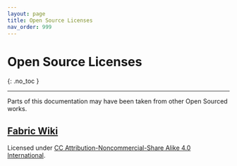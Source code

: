 ```yaml
---
layout: page
title: Open Source Licenses
nav_order: 999
---
```


# Open Source Licenses
{: .no_toc }

---

Parts of this documentation may have been taken from other Open Sourced works.

## [Fabric Wiki](https://fabricmc.net/wiki/)
Licensed under [CC Attribution-Noncommercial-Share Alike 4.0 International](http://creativecommons.org/licenses/by-nc-sa/4.0/).